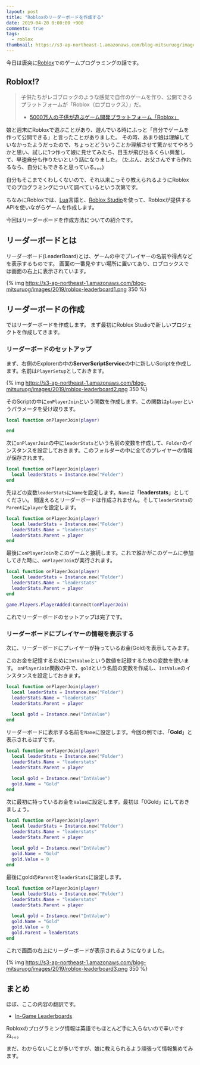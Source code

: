 ```yaml
---
layout: post
title: "Robloxのリーダーボードを作成する"
date: 2019-04-20 0:00:00 +900
comments: true
tags:
  - roblox
thumbnail: https://s3-ap-northeast-1.amazonaws.com/blog-mitsuruog/images/2019/roblox.png
---
```


今日は唐突に[Roblox](https://www.roblox.com)でのゲームプログラミングの話です。

## Roblox!?

> 子供たちがレゴブロックのような感覚で自作のゲームを作り、公開できるプラットフォームが「Roblox（ロブロックス）」だ。
> - [5000万人の子供が遊ぶゲーム開発プラットフォーム「Roblox」](https://forbesjapan.com/articles/detail/20288)

娘と週末にRobloxで遊ぶことがあり、遊んでいる時にふっと「自分でゲームを作って公開できる」と言ったことがありました。
その時、あまり娘は理解していなかったようだったので、ちょっとどういうことか理解させて驚かせてやろうかと思い、試しに1つ作って娘に見せてみたら、目玉が飛び出るくらい興奮して、早速自分も作りたいという話になりました。
(たぶん、お父さんですら作れるなら、自分にもできると思っている。。。)

自分もそこまでくわしくないので、それ以来こっそり教えられるようにRobloxでのプログラミングについて調べているという次第です。

ちなみにRobloxでは、[Lua](https://www.lua.org/start.html)言語と、[Roblox Studio](https://www.roblox.com/create)を使って、Robloxが提供するAPIを使いながらゲームを作成します。

今回はリーダーボードを作成方法についての紹介です。

## リーダーボードとは

リーダーボード(LeaderBoard)とは、ゲームの中でプレイヤーの名前や得点などを表示するものです。
画面の一番見やすい場所に置いてあり、ロブロックスでは画面の右上に表示されています。

{% img https://s3-ap-northeast-1.amazonaws.com/blog-mitsuruog/images/2019/roblox-leaderboard1.png 350 %}


## リーダーボードの作成

ではリーダーボードを作成します。
まず最初にRoblox Studioで新しいプロジェクトを作成してきます。

### リーダーボードのセットアップ

まず、右側のExplorerの中の**ServerScriptService**の中に新しいScriptを作成します。名前は`PlayerSetup`としておきます。

{% img https://s3-ap-northeast-1.amazonaws.com/blog-mitsuruog/images/2019/roblox-leaderboard2.png 350 %}

そのScriptの中に`onPlayerJoin`という関数を作成します。この関数は`player`というパラメータを受け取ります。

```lua
local function onPlayerJoin(player)

end
```

次に`onPlayerJoin`の中に`leaderStats`という名前の変数を作成して、`Folder`のインスタンスを設定しておきます。このフォルダーの中に全てのプレイヤーの情報が保存されます。

```lua
local function onPlayerJoin(player)
  local leaderStats = Instance.new("Folder")
end
```

先ほどの変数`leaderStats`に`Name`を設定します。`Name`は「**leaderstats**」としてください。
間違えるとリーダーボードは作成されません。そして`leaderStats`の`Parent`に`player`を設定します。

```lua
local function onPlayerJoin(player)
  local leaderStats = Instance.new("Folder")
  leaderStats.Name = "leaderstats"
  leaderStats.Parent = player
end
```

最後に`onPlayerJoin`をこのゲームと接続します。これで誰かがこのゲームに参加してきた時に、`onPlayerJoin`が実行されます。

```lua
local function onPlayerJoin(player)
  local leaderStats = Instance.new("Folder")
  leaderStats.Name = "leaderstats"
  leaderStats.Parent = player
end

game.Players.PlayerAdded:Connect(onPlayerJoin)
```

これでリーダーボードのセットアップは完了です。

### リーダーボードにプレイヤーの情報を表示する

次に、リーダーボードにプレイヤーが持っているお金(Gold)を表示してみます。

このお金を記憶するために`IntValue`という数値を記録するための変数を使います。
`onPlayerJoin`関数の中で、`gold`という名前の変数を作成し、`IntValue`のインスタンスを設定しておきます。

```lua
local function onPlayerJoin(player)
  local leaderStats = Instance.new("Folder")
  leaderStats.Name = "leaderstats"
  leaderStats.Parent = player
  
  local gold = Instance.new("IntValue")
end
```

リーダーボードに表示する名前を`Name`に設定します。今回の例では、「**Gold**」と表示されるはずです。

```lua
local function onPlayerJoin(player)
  local leaderStats = Instance.new("Folder")
  leaderStats.Name = "leaderstats"
  leaderStats.Parent = player
  
  local gold = Instance.new("IntValue")
  gold.Name = "Gold"
end
```

次に最初に持っているお金を`Value`に設定します。最初は「0Gold」にしておきましょう。

```lua
local function onPlayerJoin(player)
  local leaderStats = Instance.new("Folder")
  leaderStats.Name = "leaderstats"
  leaderStats.Parent = player
  
  local gold = Instance.new("IntValue")
  gold.Name = "Gold"
  gold.Value = 0
end
```

最後にgoldの`Parent`を`leaderStats`に設定します。

```lua
local function onPlayerJoin(player)
  local leaderStats = Instance.new("Folder")
  leaderStats.Name = "leaderstats"
  leaderStats.Parent = player
  
  local gold = Instance.new("IntValue")
  gold.Name = "Gold"
  gold.Value = 0
  gold.Parent = leaderStats
end
```

これで画面の右上にリーダーボードが表示されるようになりました。

{% img https://s3-ap-northeast-1.amazonaws.com/blog-mitsuruog/images/2019/roblox-leaderboard3.png 350 %}

## まとめ

ほぼ、ここの内容の翻訳です。

- [In-Game Leaderboards](https://developer.roblox.com/articles/Leaderboards)

Robloxのプログラミング情報は英語でもほとんど手に入らないので辛いですね。。。

まだ、わからないことが多いですが、娘に教えられるよう頑張って情報集めてみます。